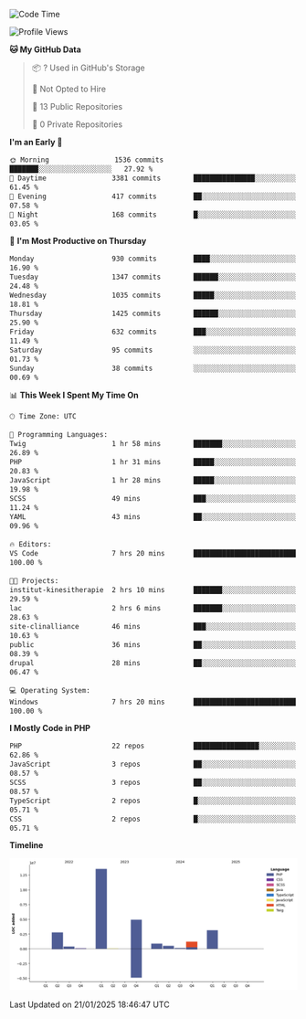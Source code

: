 <!--START_SECTION:waka-->
![Code Time](http://img.shields.io/badge/Code%20Time-2%2C183%20hrs%204%20mins-blue)

![Profile Views](http://img.shields.io/badge/Profile%20Views-0-blue)

**🐱 My GitHub Data** 

> 📦 ? Used in GitHub's Storage 
 > 
> 🚫 Not Opted to Hire
 > 
> 📜 13 Public Repositories 
 > 
> 🔑 0 Private Repositories 
 > 
**I'm an Early 🐤** 

```text
🌞 Morning                1536 commits        ███████░░░░░░░░░░░░░░░░░░   27.92 % 
🌆 Daytime                3381 commits        ███████████████░░░░░░░░░░   61.45 % 
🌃 Evening                417 commits         ██░░░░░░░░░░░░░░░░░░░░░░░   07.58 % 
🌙 Night                  168 commits         █░░░░░░░░░░░░░░░░░░░░░░░░   03.05 % 
```
📅 **I'm Most Productive on Thursday** 

```text
Monday                   930 commits         ████░░░░░░░░░░░░░░░░░░░░░   16.90 % 
Tuesday                  1347 commits        ██████░░░░░░░░░░░░░░░░░░░   24.48 % 
Wednesday                1035 commits        █████░░░░░░░░░░░░░░░░░░░░   18.81 % 
Thursday                 1425 commits        ██████░░░░░░░░░░░░░░░░░░░   25.90 % 
Friday                   632 commits         ███░░░░░░░░░░░░░░░░░░░░░░   11.49 % 
Saturday                 95 commits          ░░░░░░░░░░░░░░░░░░░░░░░░░   01.73 % 
Sunday                   38 commits          ░░░░░░░░░░░░░░░░░░░░░░░░░   00.69 % 
```


📊 **This Week I Spent My Time On** 

```text
🕑︎ Time Zone: UTC

💬 Programming Languages: 
Twig                     1 hr 58 mins        ███████░░░░░░░░░░░░░░░░░░   26.89 % 
PHP                      1 hr 31 mins        █████░░░░░░░░░░░░░░░░░░░░   20.83 % 
JavaScript               1 hr 28 mins        █████░░░░░░░░░░░░░░░░░░░░   19.98 % 
SCSS                     49 mins             ███░░░░░░░░░░░░░░░░░░░░░░   11.24 % 
YAML                     43 mins             ██░░░░░░░░░░░░░░░░░░░░░░░   09.96 % 

🔥 Editors: 
VS Code                  7 hrs 20 mins       █████████████████████████   100.00 % 

🐱‍💻 Projects: 
institut-kinesitherapie  2 hrs 10 mins       ███████░░░░░░░░░░░░░░░░░░   29.59 % 
lac                      2 hrs 6 mins        ███████░░░░░░░░░░░░░░░░░░   28.63 % 
site-clinalliance        46 mins             ███░░░░░░░░░░░░░░░░░░░░░░   10.63 % 
public                   36 mins             ██░░░░░░░░░░░░░░░░░░░░░░░   08.39 % 
drupal                   28 mins             ██░░░░░░░░░░░░░░░░░░░░░░░   06.47 % 

💻 Operating System: 
Windows                  7 hrs 20 mins       █████████████████████████   100.00 % 
```

**I Mostly Code in PHP** 

```text
PHP                      22 repos            ████████████████░░░░░░░░░   62.86 % 
JavaScript               3 repos             ██░░░░░░░░░░░░░░░░░░░░░░░   08.57 % 
SCSS                     3 repos             ██░░░░░░░░░░░░░░░░░░░░░░░   08.57 % 
TypeScript               2 repos             █░░░░░░░░░░░░░░░░░░░░░░░░   05.71 % 
CSS                      2 repos             █░░░░░░░░░░░░░░░░░░░░░░░░   05.71 % 
```



**Timeline**

![Lines of Code chart](https://raw.githubusercontent.com/tahar-elgunaoui/tahar-elgunaoui/main/assets/bar_graph.png)


 Last Updated on 21/01/2025 18:46:47 UTC
<!--END_SECTION:waka-->

